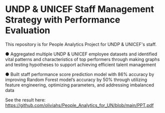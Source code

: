 # UNDP & UNICEF Staff Management Strategy with Performance Evaluation

This repository is for People Analytics Project for UNDP & UNICEF's staff. 

●	Aggregated multiple UNDP & UNICEF employee datasets and identified vital patterns and characteristics of top performers through making graphs and testing hypotheses to support achieving efficient talent management

●	Built staff performance score prediction model with 86% accuracy by improving Random Forest model’s accuracy by 50% through utilizing feature engineering, optimizing parameters, and addressing imbalanced data

See the result here:
https://github.com/oliviahs/People_Analytics_for_UN/blob/main/PPT.pdf
